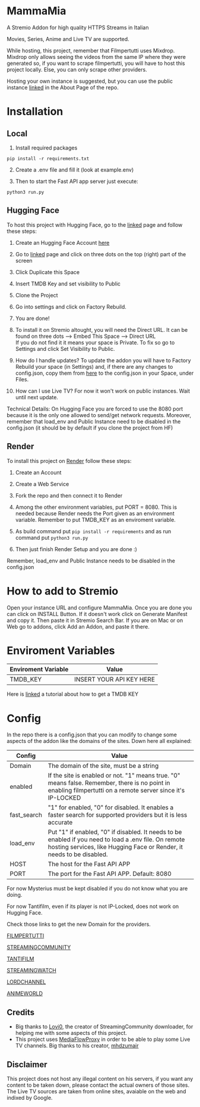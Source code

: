 
  

  

# MammaMia

  

  

  

  

A Stremio Addon for high quality HTTPS Streams in Italian

Movies, Series, Anime and Live TV are supported.

  

  

  

  

While hosting, this project, remember that Filmpertutti uses Mixdrop. Mixdrop only allows seeing the videos from the same IP where they were generated so, if you want to scrape filmpertutti, you will have to host this project locally. Else, you can only scrape other providers.

  

  

  

Hosting your own instance is suggested, but you can use the public instance [linked](https://mammamia-urlo-mammamia.hf.space/) in the About Page of the repo.

  

  

  

  

# Installation

  

  

  

## Local

  

  

  

1. Install required packages

  

  

  

``pip install -r requirements.txt ``

  2. Create a .env file and fill it (look at example.env)

    

  

3. Then to start the Fast API app server just execute:

  

  

``python3 run.py``

  



  

## Hugging Face

  

  

  

To host this project with Hugging Face, go to the [linked](https://huggingface.co/spaces/MammaMia-Urlo/CloneThisSpace/) page and follow these steps:

  

  

  

  

1. Create an Hugging Face Account [here](https://huggingface.co/join)

  

  

  

2. Go to [linked](https://huggingface.co/spaces/MammaMia-Urlo/CloneThisSpace) page and click on three dots on the top (right) part of the screen

  

  

  

3. Click Duplicate this Space

  

  

  

4. Insert TMDB Key and set visibility to Public

  

  

  

5. Clone the Project

  
6. Go into settings and click on Factory Rebuild.
  

  

7. You are done!

  

  

  

8. To install it on Stremio altought, you will need the Direct URL. It can be found on three dots --> Embed This Space --> Direct URL      
   If you do not find it it means your space is Private. To fix so go to Settings and click Set Visibility to Public. 

  

  

  

9. How do I handle updates? To update the addon you will have to Factory Rebuild your space (in Settings) and, if there are any changes to config.json, copy them from [here](https://github.com/UrloMythus/MammaMia/blob/main/config.json) to the config.json in your Space, under Files.
  

10. How can I use Live TV? For now it won't work on public instances. Wait until next update.


  

  
Technical Details:
On Hugging Face you are forced to use the 8080 port because it is the only one allowed to send/get network requests. Moreover, remember that load_env and Public Instance need to be disabled in the config.json (it should be by default if you clone the project from HF)

  

  

  

## Render

  

  

  

To install this project on [Render](https://render.com/) follow these steps:

  

  

  

1. Create an Account

  

  

  

2. Create a Web Service

  

  

  

3. Fork the repo and then connect it to Render

  

  

  

4. Among the other environment variables, put PORT = 8080. This is needed because Render needs the Port given as an environment variable. Remember to put TMDB_KEY as an enviroment variable.

  

  

  

5. As build command put `` pip install -r requirements `` and as run command put ``python3 run.py ``

  

  

  

6. Then just finish Render Setup and you are done :)

  

  

Remember, load_env and Public Instance needs to be disabled in the config.json

  

  

  

  

  

# How to add to Stremio

  

  

  

Open your instance URL and configure MammaMia. Once you are done you can click on INSTALL Button. If it doesn't work click on Generate Manifest and copy it. Then paste it  in Stremio Search Bar. If you are on Mac or on Web go to addons, click Add an Addon, and paste it there.

  

  

  

# Enviroment Variables

  

  

  

  

| Enviroment Variable | Value |
|-------------------------|---|
|TMDB_KEY|INSERT YOUR API KEY HERE|

  

  

  

Here is [linked](https://www.themoviedb.org/settings/api) a tutorial about how to get a TMDB KEY

  

  

  

# Config

  

  

In the repo there is a config.json that you can modify to change some aspects of the addon like the domains of the sites. Down here all explained:

  

  

| Config | Value |
|-------------------------|---|
| Domain | The domain of the site, must be a string |
|enabled | If the site is enabled or not. "1" means true. "0" means false. Remember, there is no point in enabling filmpertutti on a remote server since it's IP-LOCKED|
|fast_search|"1" for enabled, "0" for disabled. It enables a faster search for supported providers but it is less accurate|
|load_env|Put "1" if enabled, "0" if disabled. It needs to be enabled if you need to load a .env file. On remote hosting services, like Hugging Face or Render, it needs to be disabled. |
|HOST| The host for the Fast API APP|
|PORT| The port for the Fast API APP. Default: 8080 |

  

For now Mysterius must be kept disabled if you do not know what you are doing.

For now Tantifilm, even if its player is not IP-Locked, does not work on Hugging Face.

  

Check those links to get the new Domain for the providers.

  

[FILMPERTUTTI](https://filmpertuttiiii.nuovo.live/)

  

[STREAMINGCOMMUNITY](https://t.me/+jlXmmprhtakxYWJh)

  

[TANTIFILM](https://tantinuovo.com/tantifilm-nuovo-indirizzo/)

  

[STREAMINGWATCH](https://t.me/streamingwatch)

  

[LORDCHANNEL](https://t.me/+5MQwrb3eqb81NGI0)

  

[ANIMEWORLD](https://t.me/AnimeWorldITA2)


## Credits

 - Big thanks to [Lovi0](https://github.com/Lovi-0), the creator of StreamingCommunity downloader, for helping me with some aspects of this project.
 - This project uses [MediaFlowProxy](https://github.com/mhdzumair/mediaflow-proxy/) in order to be able to play some Live TV channels. Big thanks to his creator, [mhdzumair](https://github.com/mhdzumair)

## Disclaimer
This project does not host any  illegal content on his servers, if you want any content  to be taken down, please contact the actual owners of those sites.  
The Live TV sources are taken from online sites, avaiable on the web and indixed by Google. 


